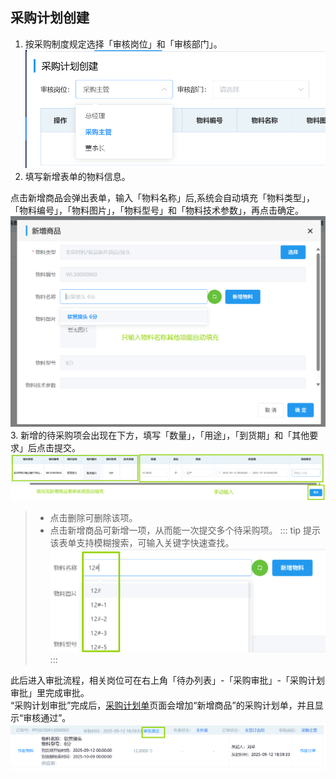 ## 采购计划创建
1. 按采购制度规定选择「审核岗位」和「审核部门」。 
![图片](../../.vuepress/public/images/purchase/create.png)    
2. 填写新增表单的物料信息。

点击<kbd>新增商品</kbd>会弹出表单，输入「物料名称」后,系统会自动填充「物料类型」，「物料编号」，「物料图片」，「物料型号」和「物料技术参数」，再点击<kbd>确定</kbd>。
![图片](../../.vuepress/public/images/purchase/create1.png)
3. 新增的待采购项会出现在下方，填写「数量」，「用途」，「到货期」和「其他要求」后点击<kbd>提交</kbd>。 
![图片](../../.vuepress/public/images/purchase/create3.png) 
>+ 点击<kbd>删除</kbd>可删除该项。  
>+ 点击<kbd>新增商品</kbd>可新增一项，从而能一次提交多个待采购项。
::: tip 提示
该表单支持模糊搜索，可输入关键字快速查找。  
![图片](../../.vuepress/public/images/purchase/create2.png)  
:::
<!-- 2. 选择「物料类型」。  
点击<kbd>新增商品</kbd>会弹出表单，先点击「物料类型」后的<kbd>选择</kbd>，在新弹出的“新增商品”表单中选择物料类型，然后点击<kbd>确定</kbd>。  
::: tip 提示
该表单支持模糊搜索，可输入关键字快速查找。  
![图片](/images/purchase/cgjhcj.jpg)  
:::
::: warning 提醒
所选的物料类型必须是最后一级（即前面没有展开三角形的），否则弹出如下警告。  
![图片](/images/purchase/cgjhcj2.jpg)  
:::
::: tip 提示
这一步选择的是“类型”。因此输入数字“7”不会出现“7#电池”的选项，而应该输入“电池”并选择该类型，在下一步中选择“7#电池”。  
:::
3. 选择表单中的「物料名称」并点击<kbd>确定</kbd>。  
（在未指定具体型号规格参数时，可不选择「物料名称」，之后在<u>带采购清单</u>页面选择「物料名称」）。
![图片](/images/purchase/cgjhcj3.jpg)  
>+ 点击<kbd>新增物料</kbd>可跳转到<u>物料表</u>页面新增物料。  
（若未成功跳转，请向部门领导申请新增）。  
4. 新增的待采购项会出现在下方，填写相关信息后点击<kbd>提交</kbd>。  
>+ 点击<kbd>删除</kbd>可删除该项。  
>+ 点击<kbd>新增商品</kbd>可新增一项，从而能一次提交多个待采购项。 -->

此后进入审批流程，相关岗位可在右上角「待办列表」-「采购审批」-「采购计划审批」里完成审批。  
<ShowImg src="/images/process/cg-cgjhsp.png" text="“采购计划审批”的审批流程图"/> 
“采购计划审批”完成后，<u>采购计划单</u>页面会增加“新增商品”的采购计划单，并且显示“审核通过”。 
![图片](../../.vuepress/public/images/purchase/create4.png) 
